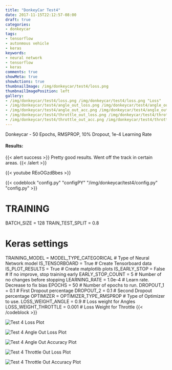 ```yaml
---
title: "DonkeyCar Test4"
date: 2017-11-15T22:12:57-08:00
draft: true
categories:
- donkeycar
tags:
- tensorflow
- autonmous vehicle
- keras
keywords:
- neural network
- tensorflow
- keras
comments: true
showMeta: true
showActions: true
thumbnailImage: /img/donkeycar/test4/loss.png
thumbnailImagePosition: left
gallery: 
- /img/donkeycar/test4/loss.png /img/donkeycar/test4/loss.png "Loss"
- /img/donkeycar/test4/angle_out_loss.png /img/donkeycar/test4/angle_out_loss.png "Angle Out Loss"
- /img/donkeycar/test4/angle_out_acc.png /img/donkeycar/test4/angle_out_acc.png "Angle Out Accuracy"
- /img/donkeycar/test4/throttle_out_loss.png /img/donkeycar/test4/throttle_out_loss.png "Throttle Out Loss"
- /img/donkeycar/test4/throttle_out_acc.png /img/donkeycar/test4/throttle_out_acc.png "Throttle Out Accuracy"
---
```


Donkeycar -  50 Epochs, RMSPROP, 10% Dropout, 1e-4 Learning Rate

#### Results:
{{< alert success >}}
Pretty good results.  Went off the track in certain areas.
{{< /alert >}}

{{<  youtube REoOGzdBbes >}}


{{< codeblock "config.py" "configPY" "/img/donkeycar/test4/config.py" "config.py" >}}
# TRAINING
BATCH_SIZE = 128
TRAIN_TEST_SPLIT = 0.8

# Keras settings
TRAINING_MODEL = MODEL_TYPE_CATEGORICAL     # Type of Neural Network model
IS_TENSORBOARD = True                       # Create Tensorboard data
IS_PLOT_RESULTS = True                      # Create matplotlib plots
IS_EARLY_STOP = False                       # If no improve, stop training early
EARLY_STOP_COUNT = 5                        # Number of no changes before stopping
LEARNING_RATE = 1.0e-4                      # Learn rate.  Decrease to fix bias
EPOCHS = 50                                 # Number of epochs to run.
DROPOUT_1 = 0.1                             # First Dropout percentage
DROPOUT_2 = 0.1                             # Second Dropout percentage
OPTIMIZER = OPTIMIZER_TYPE_RMSPROP          # Type of Optimizer to use.
LOSS_WEIGHT_ANGLE = 0.9                     # Loss weight for Angles
LOSS_WEIGHT_THROTTLE = 0.001                # Loss Weight for Throttle              {{< /codeblock >}}             


![Test 4 Loss Plot](/img/donkeycar/test4/loss.png)

![Test 4 Angle Out Loss Plot](/img/donkeycar/test4/angle_out_loss.png)

![Test 4 Angle Out Accuracy Plot](/img/donkeycar/test4/angle_out_acc.png)

![Test 4 Throttle Out Loss Plot](/img/donkeycar/test4/throttle_out_loss.png)

![Test 4 Throttle Out Accuracy Plot](/img/donkeycar/test4/throttle_out_acc.png)

  
   
  